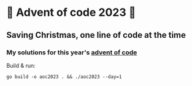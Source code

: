 # 🎄 Advent of code 2023 🎁
## Saving Christmas, one line of code at the time
### My solutions for this year's [advent of code](https://adventofcode.com/2023)

Build & run:
```shell
go build -o aoc2023 . && ./aoc2023 --day=1
```